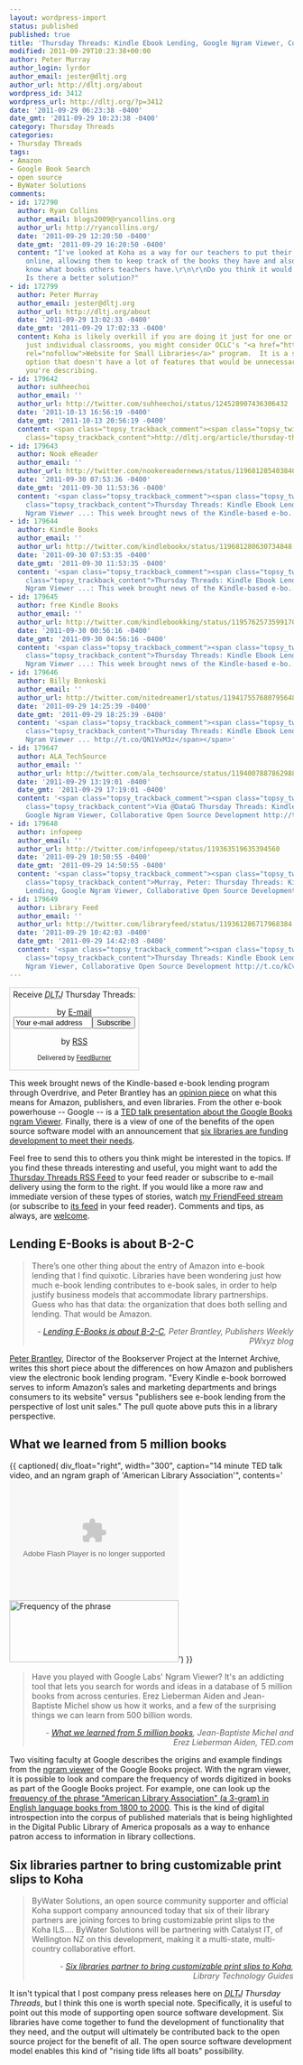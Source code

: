 ```yaml
---
layout: wordpress-import
status: published
published: true
title: 'Thursday Threads: Kindle Ebook Lending, Google Ngram Viewer, Collaborative Open Source Development'
modified: 2011-09-29T10:23:38+00:00
author: Peter Murray
author_login: lyrdor
author_email: jester@dltj.org
author_url: http://dltj.org/about
wordpress_id: 3412
wordpress_url: http://dltj.org/?p=3412
date: '2011-09-29 06:23:38 -0400'
date_gmt: '2011-09-29 10:23:38 -0400'
category: Thursday Threads
categories:
- Thursday Threads
tags:
- Amazon
- Google Book Search
- open source
- ByWater Solutions
comments:
- id: 172790
  author: Ryan Collins
  author_email: blogs2009@ryancollins.org
  author_url: http://ryancollins.org/
  date: '2011-09-29 12:20:50 -0400'
  date_gmt: '2011-09-29 16:20:50 -0400'
  content: "I've looked at Koha as a way for our teachers to put their classroom libraries
    online, allowing them to keep track of the books they have and also be able to
    know what books others teachers have.\r\n\r\nDo you think it would be overkill?
    Is there a better solution?"
- id: 172799
  author: Peter Murray
  author_email: jester@dltj.org
  author_url: http://dltj.org/about
  date: '2011-09-29 13:02:33 -0400'
  date_gmt: '2011-09-29 17:02:33 -0400'
  content: Koha is likely overkill if you are doing it just for one or two classrooms.  For
    just individual classrooms, you might consider OCLC's "<a href="http://beta.worldcat.org/lib/-/-/public/home"
    rel="nofollow">Website for Small Libraries</a>" program.  It is a software-as-a-service
    option that doesn't have a lot of features that would be unnecessary in the environment
    you're describing.
- id: 179642
  author: suhheechoi
  author_email: ''
  author_url: http://twitter.com/suhheechoi/status/124528907436306432
  date: '2011-10-13 16:56:19 -0400'
  date_gmt: '2011-10-13 20:56:19 -0400'
  content: <span class="topsy_trackback_comment"><span class="topsy_twitter_username"><span
    class="topsy_trackback_content">http://dltj.org/article/thursday-threads-2011w39/</span></span>
- id: 179643
  author: Nook eReader
  author_email: ''
  author_url: http://twitter.com/nookereadernews/status/119681285403840512
  date: '2011-09-30 07:53:36 -0400'
  date_gmt: '2011-09-30 11:53:36 -0400'
  content: '<span class="topsy_trackback_comment"><span class="topsy_twitter_username"><span
    class="topsy_trackback_content">Thursday Threads: Kindle Ebook Lending, Google
    Ngram Viewer ...: This week brought news of the Kindle-based e-bo... http://t.co/JHCQsTvD</span></span>'
- id: 179644
  author: Kindle Books
  author_email: ''
  author_url: http://twitter.com/kindlebookx/status/119681280630734848
  date: '2011-09-30 07:53:35 -0400'
  date_gmt: '2011-09-30 11:53:35 -0400'
  content: '<span class="topsy_trackback_comment"><span class="topsy_twitter_username"><span
    class="topsy_trackback_content">Thursday Threads: Kindle Ebook Lending, Google
    Ngram Viewer ...: This week brought news of the Kindle-based e-bo... http://t.co/HWtkNvdg</span></span>'
- id: 179645
  author: free Kindle Books
  author_email: ''
  author_url: http://twitter.com/kindlebookking/status/119576257359917056
  date: '2011-09-30 00:56:16 -0400'
  date_gmt: '2011-09-30 04:56:16 -0400'
  content: '<span class="topsy_trackback_comment"><span class="topsy_twitter_username"><span
    class="topsy_trackback_content">Thursday Threads: Kindle Ebook Lending, Google
    Ngram Viewer ...: This week brought news of the Kindle-based e-bo... http://t.co/v7fELPaB</span></span>'
- id: 179646
  author: Billy Bonkoski
  author_email: ''
  author_url: http://twitter.com/nitedreamer1/status/119417557680795648
  date: '2011-09-29 14:25:39 -0400'
  date_gmt: '2011-09-29 18:25:39 -0400'
  content: '<span class="topsy_trackback_comment"><span class="topsy_twitter_username"><span
    class="topsy_trackback_content">Thursday Threads: Kindle Ebook Lending, Google
    Ngram Viewer ... http://t.co/QN1VxM3z</span></span>'
- id: 179647
  author: ALA_TechSource
  author_email: ''
  author_url: http://twitter.com/ala_techsource/status/119400788786298880
  date: '2011-09-29 13:19:01 -0400'
  date_gmt: '2011-09-29 17:19:01 -0400'
  content: '<span class="topsy_trackback_comment"><span class="topsy_twitter_username"><span
    class="topsy_trackback_content">Via @DataG Thursday Threads: Kindle Ebook Lending,
    Google Ngram Viewer, Collaborative Open Source Development http://t.co/GxbtUf3H</span></span>'
- id: 179648
  author: infopeep
  author_email: ''
  author_url: http://twitter.com/infopeep/status/119363519635394560
  date: '2011-09-29 10:50:55 -0400'
  date_gmt: '2011-09-29 14:50:55 -0400'
  content: '<span class="topsy_trackback_comment"><span class="topsy_twitter_username"><span
    class="topsy_trackback_content">Murray, Peter: Thursday Threads: Kindle Ebook
    Lending, Google Ngram Viewer, Collaborative Open Source Development http://t.co/mmOufE0i</span></span>'
- id: 179649
  author: Library Feed
  author_email: ''
  author_url: http://twitter.com/libraryfeed/status/119361286717968384
  date: '2011-09-29 10:42:03 -0400'
  date_gmt: '2011-09-29 14:42:03 -0400'
  content: '<span class="topsy_trackback_comment"><span class="topsy_twitter_username"><span
    class="topsy_trackback_content">Thursday Threads: Kindle Ebook Lending, Google
    Ngram Viewer, Collaborative Open Source Development http://t.co/kCvTnSi2</span></span>'
---
```

<div id="feedburner-thursday-threads-email-2011w39" class="wp-caption alignright noprint noFrontPage" style="width: 230px;">
<form style="border: 1px solid rgb(204, 204, 204); padding: 3px; margin: 0pt; text-align: center;" action="http://feedburner.google.com/fb/a/mailverify" method="post" target="popupwindow" onsubmit="window.open('http://feedburner.google.com/fb/a/mailverify?uri=thursday-threads', 'popupwindow', 'scrollbars=yes,width=550,height=520');return true">Receive <i><acronym title="Disruptive Library Technology Jester">DLTJ</acronym></i> Thursday Threads:</p>
<p>by&nbsp;<a href="http://feedburner.google.com/fb/a/mailverify?uri=thursday-threads&amp;loc=en_US" title="D.L.T.J. Thursday Threads Email Subscription">E-mail</a><br /><input style="width: 140px;" name="email" value="Your e-mail address" onfocus="if (this.defaultValue==this.value) this.value = ''" type="text"/><input value="thursday-threads" name="uri" type="hidden"/><input name="loc" value="en_US" type="hidden"/><input value="Subscribe" type="submit"/></p>
<p>by&nbsp;<a href="http://feeds.dltj.org/thursday-threads/" title="D.L.T.J. Thursday Threads RSS Feed">RSS</a>
<p style="font-size: 80%;">Delivered by <a href="http://feedburner.google.com" target="_blank" title="Google Feedburner Service">FeedBurner</a></p>
</form>
</div>
<p>This week brought news of the Kindle-based e-book lending program through Overdrive, and Peter Brantley has an <a href="#p3412-amazon">opinion piece</a> on what this means for Amazon, publishers, and even libraries.  From the other e-book powerhouse -- Google -- is a <a href="#p3412-ngrams">TED talk presentation about the Google Books ngram Viewer</a>.  Finally, there is a view of one of the benefits of the open source software model with an announcement that <a href="#p3412-bywater">six libraries are funding development to meet their needs</a>.</p>
<p>Feel free to send this to others you think might be interested in the topics.  If you find these threads interesting and useful, you might want to add the <a href="http://feeds.dltj.org/thursday-threads/" title="RSS Feed for DLTJ Thursday Threads">Thursday Threads RSS Feed</a> to your feed reader or subscribe to e-mail delivery using the form to the right.  If you would like a more raw and immediate version of these types of stories, watch <a href="http://friendfeed.com/dltj" title="Peter Murray - FriendFeed">my FriendFeed stream</a> (or subscribe to <a href="http://friendfeed.com/dltj?format=atom" title="Atom feed for Peter Murray's FriendFeed account">its feed</a> in your feed reader).  Comments and tips, as always, are <a href="/contact">welcome</a>.</p>
<h2 id="p3412-amazon">Lending E-Books is about B-2-C</h2>
<blockquote><p>There&rsquo;s one other thing about the entry of Amazon into e-book lending that I find quixotic. Libraries have been wondering just how much e-book lending contributes to e-book sales, in order to help justify business models that accommodate library partnerships. Guess who has that data: the organization that does both selling and lending.  That would be Amazon.
<div style="text-align: right; width: 100%;"><cite>- <a href="http://web.archive.org/web/20110929000000/http://blogs.publishersweekly.com/blogs/PWxyz/?p=7117" title="Lending E-Books is about B-2-C | PWxyz">Lending E-Books is about B-2-C</a>, Peter Brantley, Publishers Weekly PWxyz blog</cite></div>
</blockquote>
<p><a href="http://peterbrantley.com/" title="Shimenawa">Peter Brantley</a>, Director of the Bookserver Project at the Internet Archive, writes this short piece about the differences on how Amazon and publishers view the electronic book lending program.  "Every Kindle e-book borrowed serves to inform Amazon&rsquo;s sales and marketing departments and brings consumers to its website" versus "publishers see e-book lending from the perspective of lost unit sales."  The pull quote above puts this in a library perspective.</p>
<h2 id="p3412-ngrams">What we learned from 5 million books</h2>
{{ captioned(
    div_float="right",
    width="300",
    caption="14 minute TED talk video, and an ngram graph of 'American Library Association'",
    contents='<object width="300" height="213"><param name="movie" value="http://video.ted.com/assets/player/swf/EmbedPlayer.swf"/><param name="allowFullScreen" value="true" /><param name="allowScriptAccess" value="always"/><param name="wmode" value="transparent"/><param name="bgColor" value="#ffffff"/><param name="flashvars" value="vu=http://video.ted.com/talk/stream/2011X/Blank/ErezLiebermanAiden_2011X-320k.mp4&su=http://images.ted.com/images/ted/tedindex/embed-posters/ErezLiebermanAiden_2011X-embed.jpg&vw=298&vh=210&ap=0&ti=1227&lang=eng&introDuration=15330&adDuration=4000&postAdDuration=830&adKeys=talk=what_we_learned_from_5_million_books;year=2011;theme=words_about_words;theme=new_on_ted_com;theme=a_taste_of_tedx;event=TEDxBoston+2011;tag=Design;tag=Google;tag=Technology;tag=data;tag=library;tag=visualizations;tag=writing;&preAdTag=tconf.ted/embed;tile=1;sz=298x210;" /><embed src="http://video.ted.com/assets/player/swf/EmbedPlayer.swf" pluginspace="http://www.macromedia.com/go/getflashplayer" type="application/x-shockwave-flash" wmode="transparent" bgColor="#ffffff" width="300" height="213" allowFullScreen="true" allowScriptAccess="always" flashvars="vu=http://video.ted.com/talk/stream/2011X/Blank/ErezLiebermanAiden_2011X-320k.mp4&su=http://images.ted.com/images/ted/tedindex/embed-posters/ErezLiebermanAiden_2011X-embed.jpg&vw=298&vh=210&ap=0&ti=1227&lang=eng&introDuration=15330&adDuration=4000&postAdDuration=830&adKeys=talk=what_we_learned_from_5_million_books;year=2011;theme=words_about_words;theme=new_on_ted_com;theme=a_taste_of_tedx;event=TEDxBoston+2011;tag=Design;tag=Google;tag=Technology;tag=data;tag=library;tag=visualizations;tag=writing;&preAdTag=tconf.ted/embed;tile=1;sz=298x210;"/></object><br /><a href="http://books.google.com/ngrams/graph?content=American+Library+Association&amp;year_start=1800&amp;year_end=2000&amp;corpus=0&amp;smoothing=5" title="Google Ngram Viewer"><img src="/assets/images/2011/09/ALA-Google-Ngram-graph-300x110.png" alt="Frequency of the phrase "American Library Association" (a 3-gram) in English language books from 1800 to 2000" title="ALA Google Ngram graph" width="300" height="110" class="size-medium wp-image-3419" /></a>') }}
<blockquote><p>Have you played with Google Labs' Ngram Viewer? It's an addicting tool that lets you search for words and ideas in a database of 5 million books from across centuries. Erez Lieberman Aiden and Jean-Baptiste Michel show us how it works, and a few of the surprising things we can learn from 500 billion words.
<div style="text-align: right; width: 100%;"><cite>- <a href="http://www.ted.com/talks/what_we_learned_from_5_million_books.html" title="What we learned from 5 million books | Video on TED.com">What we learned from 5 million books</a>, Jean-Baptiste Michel and Erez Lieberman Aiden, TED.com</cite></div>
</blockquote>
<p>Two visiting faculty at Google describes the origins and example findings from the <a href="http://books.google.com/ngrams/info" title="Google Ngram Viewer">ngram viewer</a> of the Google Books project.  With the ngram viewer, it is possible to look and compare the frequency of words digitized in books as part of the Google Books project.  For example, one can look up the <a href="http://books.google.com/ngrams/graph?content=American+Library+Association&year_start=1800&year_end=2000&corpus=0&smoothing=5" title="Google Ngram Viewer">frequency of the phrase "American Library Association" (a 3-gram) in English language books from 1800 to 2000</a>.  This is the kind of digital introspection into the corpus of published materials that is being highlighted in the Digital Public Library of America proposals as a way to enhance patron access to information in library collections.</p>
<h2 id="p3412-bywater">Six libraries partner to bring customizable print slips to Koha</h2>
<blockquote><p>ByWater Solutions, an open source community supporter and official Koha support company announced today that six of their library partners are joining forces to bring customizable print slips to the Koha ILS....  ByWater Solutions will be partnering with Catalyst IT, of Wellington NZ on this development, making it a multi-state, multi-country collaborative effort.
<div style="text-align: right; width: 100%;"><cite>- <a href="http://www.librarytechnology.org/ltg-displaytext.pl?RC=16065" title="Six libraries partner to bring customizable print slips to Koha | Library Technology Guides">Six libraries partner to bring customizable print slips to Koha</a>, Library Technology Guides</cite></div>
</blockquote>
<p>It isn't typical that I post company press releases here on <i><acronym title="Disruptive Library Technology Jester">DLTJ</acronym> Thursday Threads</i>, but I think this one is worth special note.  Specifically, it is useful to point out this mode of supporting open source software development.  Six libraries have come together to fund the development of functionality that they need, and the output will ultimately be contributed back to the open source project for the benefit of all.  The open source software development model enables this kind of "rising tide lifts all boats" possibility.</p>
